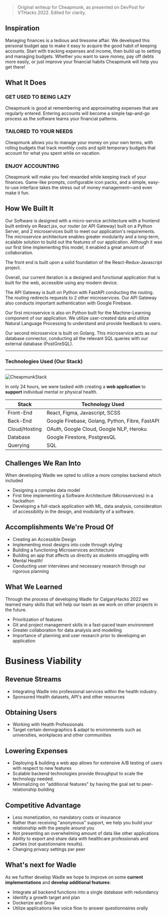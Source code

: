 > Original writeup for Cheapmunk, as presented on DevPost for VTHacks 2022. Edited for clarity.

## Inspiration

Managing finances is a tedious and tiresome affair. We developed this personal budget app to make it easy to acquire the good habit of keeping accounts. Start with tracking expenses and income, then build up to setting and managing budgets. Whether you want to save money, pay off debts more easily, or just improve your financial habits Cheapmunk will help you get there!

## What It Does

### GET USED TO BEING LAZY

Cheapmunk is good at remembering and approximating expenses that are regularly entered. Entering accounts will become a simple tap-and-go process as the software learns your financial patterns.

### TAILORED TO YOUR NEEDS

Cheapmunk allows you to manage your money on your own terms, with rolling budgets that track monthly costs and split temporary budgets that account for what you spent while on vacation.

### ENJOY ACCOUNTING

Cheapmunk will make you feel rewarded while keeping track of your finances. Game-like prompts, configurable icon packs, and a simple, easy-to-use interface takes the stress out of money management—and even make it fun.

## How We Built It

Our Software is designed with a micro-service architecture with a frontend built entirely on React.jsx, our router (or API Gateway) built on a Python Server, and 2 microservices built to meet our application's requirements. The microservice architecture enables greater modularity and a long-term, scalable solution to build out the features of our application. Although it was our first time implementing this model, it enabled a great amount of collaboration.

The front end is built upon a solid foundation of the React-Redux-Javascript project.

Overall, our current iteration is a designed and functional application that is built for the web, accessible using any modern device.

The API Gateway is built on Python with FastAPI conducting the routing. The routing redirects requests to 2 other microservices. Our API Gateway also conducts important authentication with Google Firebase.

Our first microservice is also on Python built for the Machine-Learning component of our application. We utilize user-created data and utilize Natural Language Processing to understand and provide feedback to users.

Our second microservice is built on Golang. This microservice acts as our database connector, conducting all the relevant SQL queries with our external database (PostGreSQL).

---

### Technologies Used (Our Stack)

---

![CheapmunkStack](https://i.imgur.com/2UL9laY.png)

In only 24 hours, we were tasked with creating a **web application** to **support** individual mental or physical health.

| Stack         | Technology Used                                 |
| ------------- | ----------------------------------------------- |
| Front-End     | React, Figma, Javascript, SCSS                  |
| Back-End      | Google Firebase, Golang, Python, Fibre, FastAPI |
| Cloud/Hosting | OAuth, Google Cloud, Google NLP, Heroku         |
| Database      | Google Firestore, PostgresQL                    |
| Querying      | SQL                                             |

## Challenges We Ran Into

When developing Wadle we opted to utilize a more complex backend which included

- Designing a complex data model
- First time implementing a Software Architecture (Microservices) in a hackathon
- Developing a full-stack application with ML, data analysis, consideration of accessibility in the design, and modularity of a software.

## Accomplishments We're Proud Of

- Creating an Accessible Design
- Implementing most designs into code through styling
- Building a functioning Microservices architecture
- Building an app that affects us directly as students struggling with Mental Health!
- Conducting user interviews and necessary research through our rigorous planning

## What We Learned

Through the process of developing Wadle for CalgaryHacks 2022 we learned many skills that will help our team as we work on other projects in the future.

- Prioritization of features
- Git and project management skills in a fast-paced team environment
- Greater collaboration for data analysis and modelling
- Importance of planning and user research prior to developing an application

# Business Viability

## Revenue Streams

- Integrating Wadle into professional services within the health industry.
- Sponsored Health datasets, API's and other resources

## Obtaining Users

- Working with Health Professionals
- Target certain demographics & adapt to environments such as universities, workplaces and other communities

## Lowering Expenses

- Deploying & building a web app allows for extensive A/B testing of users with respect to new features
- Scalable backend technologies provide throughput to scale the technology needed.
- Minimalizing on "additional features" by having the goal set to peer-relationship building

## Competitive Advantage

- Less monetization, no mandatory costs or insurance
- Rather than receiving "anonymous" support, we help you build your relationship with the people around you
- Not presenting an overwhelming amount of data like other applications
- Ability to export and share data with healthcare professionals and parties (not questionnaire results).
- Changing privacy settings per peer

## What's next for Wadle

As we further develop Wadle we hope to improve on some **current implementations** and **develop additional features**:

- Integrate all backend functions into a single database with redundancy
- Identify a growth target and plan
- Dockerize and Grow
- Utilize applications like voice flow to answer questionnaires orally
